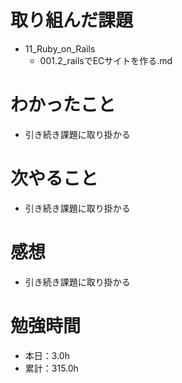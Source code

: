 # 取り組んだ課題
* 11_Ruby_on_Rails
  * 001.2_railsでECサイトを作る.md

# わかったこと
* 引き続き課題に取り掛かる

# 次やること
* 引き続き課題に取り掛かる

# 感想
* 引き続き課題に取り掛かる

# 勉強時間
* 本日：3.0h
* 累計：315.0h
